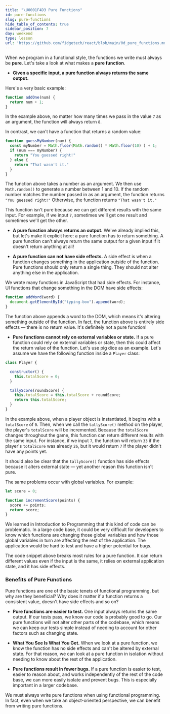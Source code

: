 ```yaml
---
title: "\U0001F4D3 Pure Functions"
id: pure-functions
slug: pure-functions
hide_table_of_contents: true
sidebar_position: 7
day: weekend
type: lesson
url: 'https://github.com/fidgetech/react/blob/main/0d_pure_functions.md'
---
```


When we program in a functional style, the functions we write must always be **pure**. Let's take a look at what makes a **pure function**.

* **Given a specific input, a pure function always returns the same output.**

Here's a very basic example:

```js
function addOne(num) {
  return num + 1;
}
```

In the example above, no matter how many times we pass in the value `7` as an argument, the function will always return `8`.

In contrast, we can't have a function that returns a random value:

```js
function guessMyNumber(num) {
  const myNumber = Math.floor(Math.random() * Math.floor(10) ) + 1;
  if (num === myNumber) {
    return "You guessed right!"
  } else {
    return "That wasn't it."
  }
}
```

The function above takes a number as an argument. We then use `Math.random()` to generate a number between 1 and 10. If the random number matches the number passed in as an argument, the function returns `"You guessed right!"` Otherwise, the function returns `"That wasn't it."`

This function isn't pure because we can get different results with the same input. For example, if we input `7`, sometimes we'll get one result and sometimes we'll get the other.

* **A pure function always returns an output.** We've already implied this, but let's make it explicit here: a pure function has to return something. A pure function can't always return the same output for a given input if it doesn't return anything at all!

* **A pure function can not have side effects.** A side effect is when a function changes something in the application outside of the function. Pure functions should only return a single thing. They should not alter anything else in the application.

We wrote many functions in JavaScript that had side effects. For instance, UI functions that change something in the DOM have side effects:

```js
function addWord(word) {
  document.getElementById("typing-box").append(word);
}
```

The function above appends a word to the DOM, which means it's altering something outside of the function. In fact, the function above is entirely side effects — there is no return value. It's definitely not a pure function!

* **Pure functions cannot rely on external variables or state.** If a pure function could rely on external variables or state, then this could affect the return value of the function. Let's use pig dice as an example. Let's assume we have the following function inside a `Player` class:

```js
class Player {

  constructor() {
    this.totalScore = 0;
  }

  tallyScore(roundScore) {
    this.totalScore = this.totalScore + roundScore;
    return this.totalScore;
  }
}
```

In the example above, when a player object is instantiated, it begins with a `totalScore` of `0`. Then, when we call the `tallyScore()` method on the player, the player's `totalScore` will be incremented. Because the `totalScore` changes throughout the game, this function can return different results with the same input. For instance, if we input `7`, the function will return `33` if the player's `totalScore` was already `26`, but it would return `7` if the player didn't have any points yet.

It should also be clear that the `tallyScore()` function has side effects because it alters external state — yet another reason this function isn't pure.

The same problems occur with global variables. For example:

```js
let score = 0;

function incrementScore(points) {
  score += points;
  return score;
}
```

We learned in Introduction to Programming that this kind of code can be problematic. In a large code base, it could be very difficult for developers to know which functions are changing those global variables and how those global variables in turn are affecting the rest of the application. The application would be hard to test and have a higher potential for bugs.

The code snippet above breaks most rules for a pure function. It can return different values even if the input is the same, it relies on external application state, and it has side effects.

### Benefits of Pure Functions

Pure functions are one of the basic tenets of functional programming, but why are they beneficial? Why does it matter if a function returns a consistent value, doesn't have side effects and so on?

* **Pure functions are easier to test.** One input always returns the same output. If our tests pass, we know our code is probably good to go. Our pure functions will not alter other parts of the codebase, which means we can keep our tests simple instead of needing to account for other factors such as changing state.

* **What You See Is What You Get.** When we look at a pure function, we know the function has no side effects and can't be altered by external state. For that reason, we can look at a pure function in isolation without needing to know about the rest of the application.

* **Pure functions result in fewer bugs.** If a pure function is easier to test, easier to reason about, and works independently of the rest of the code base, we can more easily isolate and prevent bugs. This is especially important in a larger codebase.

We must always write pure functions when using functional programming. In fact, even when we take an object-oriented perspective, we can benefit from writing pure functions.
